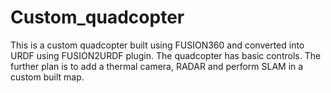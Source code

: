 # Custom_quadcopter
This is a custom quadcopter built using FUSION360 and converted into URDF using FUSION2URDF plugin.
The quadcopter has basic controls.
The further plan is to add a thermal camera, RADAR and perform SLAM in a custom built map.
